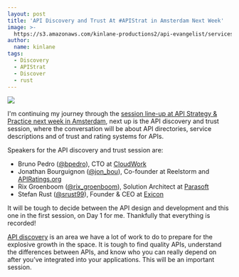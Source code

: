 ```yaml
---
layout: post
title: 'API Discovery and Trust At #APIStrat in Amsterdam Next Week'
image: >-
  https://s3.amazonaws.com/kinlane-productions2/api-evangelist/services/api-discovery.png
author:
  name: kinlane
tags:
  - Discovery
  - APIStrat
  - Discover
  - rust
---
```

[![](https://s3.amazonaws.com/kinlane-productions2/api-evangelist/services/api-discovery.png)](http://discovery.apievangelist.com/)

I'm continuing my journey through the [session line-up at API Strategy & Practice next week in Amsterdam](http://www.apistrategyconference.com/2014Amsterdam/schedule.php), next up is the API discovery and trust session, where the conversation will be about API directories, service descriptions and of trust and rating systems for APIs.

Speakers for the API discovery and trust session are:

*   Bruno Pedro ([@bpedro](https://twitter.com/bpedro)), CTO at [CloudWork](https://cloudwork.com/)
*   Jonathan Bourguignon ([@jon\_bou](https://twitter.com/jon_bou)), Co-founder at Reelstorm and [APIRatings.org](http://apiratings.org/)
*   Rix Groenboom ([@rix\_groenboom](https://twitter.com/rix_groenboom)), Solution Architect at [Parasoft](http://www.parasoft.com/)
*   Stefan Rust ([@srust99](https://twitter.com/srust99)), Founder & CEO at [Exicon](http://www.exiconglobal.com/)

It will be tough to decide between the API design and development and this one in the first session, on Day 1 for me. Thankfully that everything is recorded!

[API discovery](http://discovery.apievangelist.com/) is an area we have a lot of work to do to prepare for the explosive growth in the space. It is tough to find quality APIs, understand the differences between APIs, and know who you can really depend on after you’ve integrated into your applications. This will be an important session.